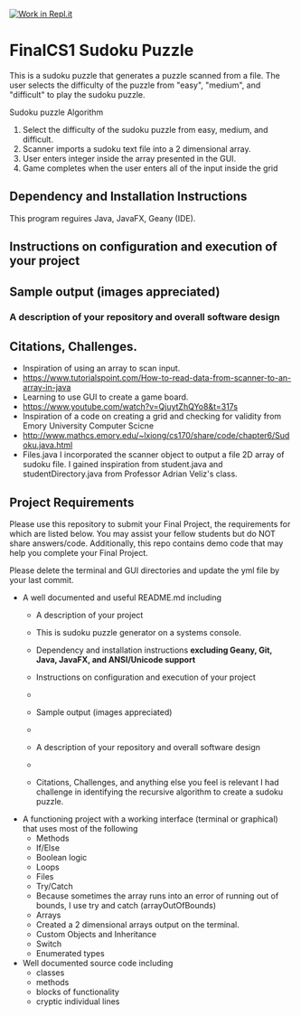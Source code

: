 [![Work in Repl.it](https://classroom.github.com/assets/work-in-replit-14baed9a392b3a25080506f3b7b6d57f295ec2978f6f33ec97e36a161684cbe9.svg)](https://classroom.github.com/online_ide?assignment_repo_id=4823718&assignment_repo_type=AssignmentRepo)
# FinalCS1 Sudoku Puzzle

This is a sudoku puzzle that generates a puzzle scanned from a file. The user selects the difficulty of the puzzle from "easy", "medium", and "difficult" to play the sudoku puzzle. 

Sudoku puzzle
Algorithm
  1. Select the difficulty of the sudoku puzzle from easy, medium, and difficult.
  2. Scanner imports a sudoku text file into a 2 dimensional array.
  3. User enters integer inside the array presented in the GUI.
  4. Game completes when the user enters all of the input inside the grid
 
 ## Dependency and Installation Instructions
 This program reguires Java, JavaFX, Geany (IDE).
 
 ## Instructions on configuration and execution of your project

 ## Sample output (images appreciated)

### A description of your repository and overall software design

 
 ## Citations, Challenges.
 
 * Inspiration of using an array to scan input.
 * https://www.tutorialspoint.com/How-to-read-data-from-scanner-to-an-array-in-java
 *  Learning to use GUI to create a game board.
 * https://www.youtube.com/watch?v=QjuytZhQYo8&t=317s
 * 	Inspiration of a code on creating a grid and checking for validity from Emory University Computer Scicne
 * http://www.mathcs.emory.edu/~lxiong/cs170/share/code/chapter6/Sudoku.java.html
 * Files.java I incorporated the scanner object to output a file 2D array of sudoku file. I gained inspiration from student.java and studentDirectory.java from Professor Adrian Veliz's class. 
 
## Project Requirements 

Please use this repository to submit your Final Project, the requirements for which are listed below. You may assist your fellow students but do NOT share answers/code. Additionally, this repo contains demo code that may help you complete your Final Project.

Please delete the terminal and GUI directories and update the yml file by your last commit.
- A well documented and useful README.md including
  - A description of your project
  -   This is sudoku puzzle generator on a systems console. 
  - Dependency and installation instructions **excluding Geany, Git, Java, JavaFX, and ANSI/Unicode support**
        
  - Instructions on configuration and execution of your project
  -     
  - Sample output (images appreciated)
  - 
  - A description of your repository and overall software design 
  - 
  - Citations, Challenges, and anything else you feel is relevant
      I had challenge in identifying the recursive algorithm to create a sudoku puzzle. 
- A functioning project with a working interface (terminal or graphical) that uses most of the following
  - Methods
  - If/Else 
  - Boolean logic
  - Loops
  - Files
  - Try/Catch
  -   Because sometimes the array runs into an error of running out of bounds, I use try and catch (arrayOutOfBounds)
  - Arrays
  -   Created a 2 dimensional arrays output on the terminal.
  - Custom Objects and Inheritance
  - Switch
  - Enumerated types
- Well documented source code including 
  - classes
  - methods
  - blocks of functionality
  - cryptic individual lines
